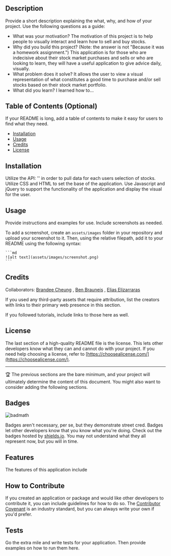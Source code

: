 # <Project>

## Description

Provide a short description explaining the what, why, and how of your project. Use the following questions as a guide:

- What was your motivation?
The motivation of this project is to help people to visually interact and learn how to sell and buy stocks. 
- Why did you build this project? (Note: the answer is not "Because it was a homework assignment.")
This application is for those who are indecisive about their stock market purchases and sells or who are looking to learn, they will have a useful application to give advice daily, visually.
- What problem does it solve?
It allows the user to view a visual representation of what constitutes a good time to purchase and/or sell stocks based on their stock market portfolio.
- What did you learn?
I learned how to... 

## Table of Contents (Optional)

If your README is long, add a table of contents to make it easy for users to find what they need.

- [Installation](#installation)
- [Usage](#usage)
- [Credits](#credits)
- [License](#license)

## Installation

Utilize the API: '' in order to pull data for each users selection of stocks. Utilize CSS and HTML to set the base of the application. Use Javascript and jQuery to support the functionality of the application and display the visual for the user. 
## Usage

Provide instructions and examples for use. Include screenshots as needed.

To add a screenshot, create an `assets/images` folder in your repository and upload your screenshot to it. Then, using the relative filepath, add it to your README using the following syntax:

    ```md
    ![alt text](assets/images/screenshot.png)
    ```

## Credits

Collaborators:
[Brandee Cheung](https://github.com/brandeecheung) ,
[Ben Brauneis](https://github.com/brandeecheung) ,
[Elias Elizarraras](https://github.com/brandeecheung)

If you used any third-party assets that require attribution, list the creators with links to their primary web presence in this section.

If you followed tutorials, include links to those here as well.

## License

The last section of a high-quality README file is the license. This lets other developers know what they can and cannot do with your project. If you need help choosing a license, refer to [https://choosealicense.com/](https://choosealicense.com/).

---

🏆 The previous sections are the bare minimum, and your project will ultimately determine the content of this document. You might also want to consider adding the following sections.

## Badges

![badmath](https://img.shields.io/github/languages/top/lernantino/badmath)

Badges aren't necessary, per se, but they demonstrate street cred. Badges let other developers know that you know what you're doing. Check out the badges hosted by [shields.io](https://shields.io/). You may not understand what they all represent now, but you will in time.

## Features

The features of this application include 

## How to Contribute

If you created an application or package and would like other developers to contribute it, you can include guidelines for how to do so. The [Contributor Covenant](https://www.contributor-covenant.org/) is an industry standard, but you can always write your own if you'd prefer.

## Tests

Go the extra mile and write tests for your application. Then provide examples on how to run them here.
